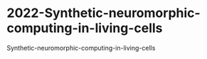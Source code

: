# 2022-Synthetic-neuromorphic-computing-in-living-cells
Synthetic-neuromorphic-computing-in-living-cells
